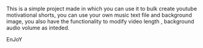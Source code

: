 This is a simple project made in which  you can use it to bulk create youtube motivational shorts, you can use your own music text file and background image, you also have the  functionality to modify video length , background audio volume as inteded. 


EnJoY
